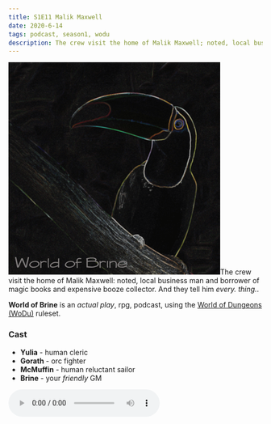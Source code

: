```yaml
---
title: S1E11 Malik Maxwell
date: 2020-6-14
tags: podcast, season1, wodu
description: The crew visit the home of Malik Maxwell; noted, local business man and borrower of magic books and expensive booze collector. And they tell him _every. thing.
---
```


![thumb](assets/images/season1/image.png)The crew visit the home of Malik Maxwell: noted, local business man and borrower of magic books and expensive booze collector. And they tell him _every. thing._.

**World of Brine** is an _actual play_, rpg, podcast, using the [World of Dungeons (WoDu)](http://www.onesevendesign.com/dw/world_of_dungeons_1979.pdf) ruleset.

<break>

### Cast
- **Yulia** - human cleric
- **Gorath** - orc fighter
- **McMuffin** - human reluctant sailor
- **Brine** - your _friendly_ GM

<audio controls src="https://archive.org/download/s1e9-cloud_city/s1e11-malik_maxwell.mp3"></audio>
